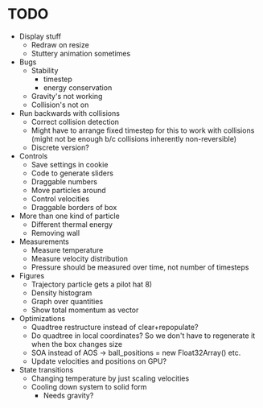 # TODO    

* Display stuff
    * Redraw on resize
    * Stuttery animation sometimes
* Bugs
    * Stability
        * timestep
        * energy conservation
    * Gravity's not working
    * Collision's not on
* Run backwards with collisions
    * Correct collision detection
    * Might have to arrange fixed timestep for this to work with collisions (might not be enough b/c collisions inherently non-reversible)
    * Discrete version?
* Controls
    * Save settings in cookie
    * Code to generate sliders
    * Draggable numbers
    * Move particles around
    * Control velocities
    * Draggable borders of box
* More than one kind of particle
    * Different thermal energy
    * Removing wall
* Measurements
    * Measure temperature
    * Measure velocity distribution
    * Pressure should be measured over time, not number of timesteps
* Figures
    * Trajectory particle gets a pilot hat 8)
    * Density histogram
    * Graph over quantities
    * Show total momentum as vector
* Optimizations
    * Quadtree restructure instead of clear+repopulate?
    * Do quadtree in local coordinates? So we don't have to regenerate it when the box changes size
    * SOA instead of AOS -> ball_positions = new Float32Array() etc.
    * Update velocities and positions on GPU?
* State transitions
    * Changing temperature by just scaling velocities
    * Cooling down system to solid form
        * Needs gravity?